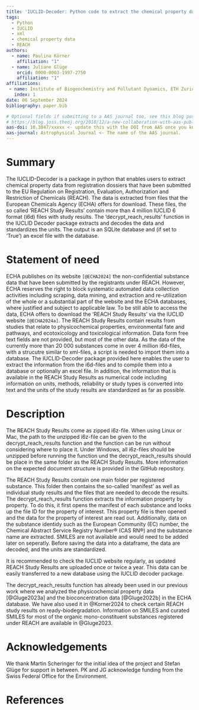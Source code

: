 ```yaml
---
title: 'IUCLID-Decoder: Python code to extract the chemical property data for the substances registered under REACH’'
tags:
  - Python
  - IUCLID
  - xml
  - chemical property data
  - REACH
authors:
  - name: Paulina Körner
    affiliation: "1"
  - name: Juliane Glüge
    orcid: 0000-0003-1997-2750
    affiliation: "1"
affiliations:
 - name: Institute of Biogeochemistry and Pollutant Dynamics, ETH Zurich, 8092 Zurich, Switzerland
   index: 1
date: 06 September 2024
bibliography: paper.bib

# Optional fields if submitting to a AAS journal too, see this blog post:
# https://blog.joss.theoj.org/2018/12/a-new-collaboration-with-aas-publishing
aas-doi: 10.3847/xxxxx <- update this with the DOI from AAS once you know it.
aas-journal: Astrophysical Journal <- The name of the AAS journal.
---
```



# Summary

The IUCLID-Decoder is a package in python that enables users to extract chemical property data from registration dossiers that have been submitted to the EU Regulation on Registration, Evaluation, Authorization and Restriction of Chemicals (REACH). The data is extracted from files that the European Chemicals Agency (ECHA) offers for download. These files, the so called ‘REACH Study Results’ contain more than 4 million IUCLID 6 format (i6d) files with study results. The ‘decrypt_reach_results’ function in the IUCLID Decoder package extracts and decodes the data and standardizes the units. The output is an SQLite database and (if set to ‘True’) an excel file with the database.

# Statement of need

ECHA publishes on its website `[@ECHA2024]` the non-confidential substance data that have been submitted by the registrants under REACH. However, ECHA reserves the right to block systematic automated data collection activities including scraping, data mining, and extraction and re-utilization of the whole or a substantial part of the website and the ECHA databases, where justified and subject to applicable law. To be still able to access the data, ECHA offers to download the ‘REACH Study Results’ via the IUCLID website `[@ECHA2024a]`. The REACH Study Results contain results from studies that relate to physicochemical properties, environmental fate and pathways, and ecotoxicology and toxicological information. Data form free text fields are not provided, but most of the other data. As the data of the currently more than 20 000 substances come in over 4 million i6d-files, with a strucutre similar to xml-files, a script is needed to import them into a database. The IUCLID-Decoder package provided here enables the user to extract the information from the i6d-files and to compile them into a database or optionally an excel file. In addition, the information that is available in the REACH Study Results as numerical code including information on units, methods, reliability or study types is converted into text and the units of the study results are standardized as far as possible.

# Description
The REACH Study Results come as zipped i6z-file. When using Linux or Mac, the path to the unzipped i6z-file can be given to the decrypt_reach_results function and the function can be run without considering where to place it. Under Windows, all i6z-files should be unzipped before running the function und the decrypt_reach_results should be place in the same folder as the REACH Study Results. More information on the expected document structure is provided in the GitHub repository. 

The REACH Study Results contain one main folder per registered substance. This folder then contains the so-called ‘manifest’ as well as individual study results and the files that are needed to decode the results. The decrypt_reach_results function extracts the information property by property. To do this, it first opens the manifest of each substance and looks up the file ID for the property of interest. This property file is then opened and the data for the property of interest are read out. Additionally, data on the substance identidy such as the European Community (EC) number, the Chemical Abstract Service Registry Number® (CAS RN®) and the substance name are extracted. SMILES are not available and would need to be added later on seperatly. Before saving the data into a dataframe, the data are decoded, and the units are standardized.

It is recommended to check the IUCLID website regularly, as updated REACH Study Results are uploaded once or twice a year. This data can be easily transferred to a new database using the IUCLID decoder package.

The decrypt_reach_results function has already been used in our previous work where we analyzed the physicochemcial property data [@Gluge2023a] and the bioconcentration data [@Gluge2022b] in the ECHA database. We have also used it in @Korner2024 to check certain REACH study results on ready-biodegradation. Information on SMILES and curated SMILES for most of the organic mono-constituent substances registered under REACH are available in @Gluge2023.

# Acknowledgements
We thank Martin Scheringer for the initial idea of the project and Stefan Glüge for support in between. PK and JG acknowledge funding from the Swiss Federal Office for the Environment. 

# References
